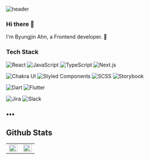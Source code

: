 ![header](https://capsule-render.vercel.app/api?type=wave&color=E45D4C&height=240&section=header&text=Byungjin%20Ahn&fontSize=60&fontColor=ffffff&fontAlignY=40&animation=twinkling)


### Hi there 👋
I'm Byungjin Ahn, a Frontend developer. 🌱

### Tech Stack
![React](https://img.shields.io/badge/-React-61DAFB?style=for-the-badge&logo=react&logoColor=white)
![JavaScript](https://img.shields.io/badge/-JavaScript-black?style=for-the-badge&logo=javascript)
![TypeScript](https://img.shields.io/badge/-TypeScript-007ACC?style=for-the-badge&logo=typescript&logoColor=white)
![Next.js](https://img.shields.io/badge/-Next.js-000000?style=for-the-badge&logo=nextdotjs) <br/>

![Chakra UI](https://img.shields.io/badge/-Chakra_UI-319795?style=for-the-badge&logo=chakra-ui&logoColor=white)
![Styled Components](https://img.shields.io/badge/-Styled_Components-DB7093?style=for-the-badge&logo=styled-components&logoColor=white)
![SCSS](https://img.shields.io/badge/-SCSS-CC6699?style=for-the-badge&logo=sass&logoColor=white)
![Storybook](https://img.shields.io/badge/-Storybook-FF4785?style=for-the-badge&logo=storybook&logoColor=white) <br/>

![Dart](https://img.shields.io/badge/-Dart-0175C2?style=for-the-badge&logo=dart&logoColor=white)
![Flutter](https://img.shields.io/badge/-Flutter-02569B?style=for-the-badge&logo=flutter&logoColor=white) <br/>

![Jira](https://img.shields.io/badge/-Jira-0052CC?style=for-the-badge&logo=jira-software&logoColor=white)
![Slack](https://img.shields.io/badge/-Slack-4A154B?style=for-the-badge&logo=slack&logoColor=white)






<h3 align="left">•••</h3>

<p align="left">
<!--   <a target="_blank" href="https://byungjin0120.notion.site/d11a40fce0bf47b8b7f5b683f905ffa9"> 
    <img src="https://img.shields.io/badge/Portfolio-000000?style=for-the-badge&logo=notion&logoColor=white" />
  </a> -->
<!--   <a target="_blank" href="https://devahn.vercel.app/">
    <img src="https://img.shields.io/badge/Blog-%2312100E.svg?&style=for-the-badge&logo=dev.to&logoColor=white" />
  </a> -->
</p>
 





## Github Stats  
<table><tr><td valign="top" width="50%">

<img src="https://github-readme-stats.vercel.app/api?username=BByungs&show_icons=true&count_private=true&hide_border=true" align="left" style="width: 100%" />

</td><td valign="top" width="50%">

<img src="https://github-readme-stats.vercel.app/api/top-langs/?username=BByungs&hide_border=true&layout=compact" align="left" style="width: 100%" />

</td></tr></table>  

<br/> 
